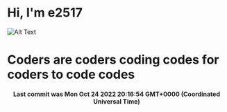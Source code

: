 # Hi, I'm e2517

![Alt Text](https://github.com/E2517/e2517/blob/master/images/background.gif)

# Coders are coders coding codes for coders to code codes

<h4 align="center">Last commit was Mon Oct 24 2022 20:16:54 GMT+0000 (Coordinated Universal Time)</h4>
